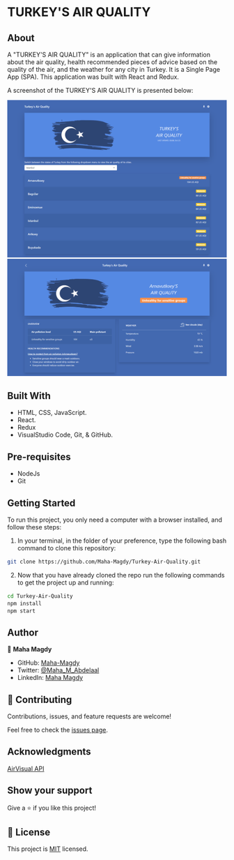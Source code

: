 # TURKEY'S AIR QUALITY
## About

A "TURKEY'S AIR QUALITY" is an application that can give information about the air quality, health recommended pieces of advice based on the quality of the air, and the weather for any city in Turkey. It is a Single Page App (SPA). This application was built with React and Redux.

A screenshot of the TURKEY'S AIR QUALITY is presented below:

![screenshot](app_screenshot_1.png)
![screenshot](app_screenshot_2.png)

## Built With

- HTML, CSS, JavaScript.
- React.
- Redux
- VisualStudio Code, Git, & GitHub.

<!-- ## Live Demo

[Live Demo Link]( https://maha-magdy.github.io/egyptian-food-world/ ) -->

## Pre-requisites

- NodeJs
- Git
## Getting Started

To run this project, you only need a computer with a browser installed, and follow these steps:


1. In your terminal, in the folder of your preference, type the following bash command to clone this repository:

```sh
git clone https://github.com/Maha-Magdy/Turkey-Air-Quality.git
```

2. Now that you have already cloned the repo run the following commands to get the project up and running:
```sh
cd Turkey-Air-Quality
npm install
npm start
```
## Author

👤 **Maha Magdy**

- GitHub: [Maha-Magdy](https://github.com/Maha-Magdy)
- Twitter: [@Maha_M_Abdelaal](https://twitter.com/Maha_M_Abdelaal)
- LinkedIn: [Maha Magdy](https://www.linkedin.com/in/maha-magdy-abdelaal/)

## 🤝 Contributing

Contributions, issues, and feature requests are welcome!

Feel free to check the [issues page](https://github.com/Maha-Magdy/Turkey-Air-Quality/issues).

## Acknowledgments

[AirVisual API](https://www.iqair.com/commercial/air-quality-monitors/airvisual-platform/api)
## Show your support

Give a ⭐️ if you like this project!

## 📝 License

This project is [MIT](./LICENSE) licensed.